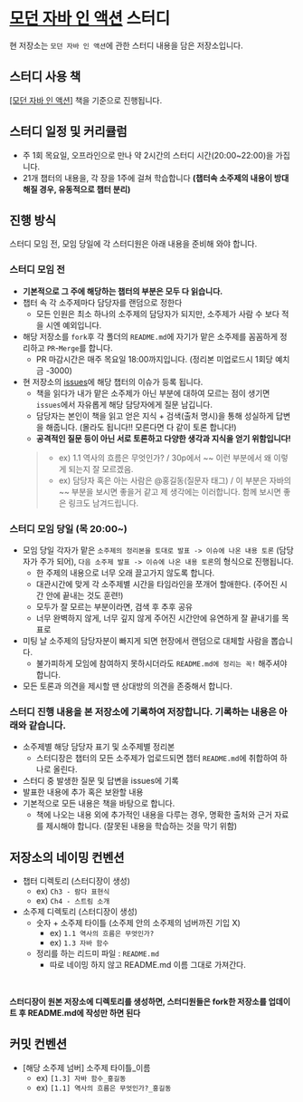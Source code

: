 # [모던 자바 인 액션](http://www.yes24.com/Product/Goods/77125987) 스터디

현 저장소는 `모던 자바 인 액션`에 관한 스터디 내용을 담은 저장소입니다.

## 스터디 사용 책

[[모던 자바 인 액션]](http://www.yes24.com/Product/Goods/77125987) 책을 기준으로 진행됩니다.

## 스터디 일정 및 커리큘럼

- 주 1회 목요일, 오프라인으로 만나 약 2시간의 스터디 시간(20:00~22:00)을 가집니다.
- 21개 챕터의 내용을, 각 장을 1주에 걸쳐 학습합니다 __(챕터속 소주제의 내용이 방대해질 경우, 유동적으로 챕터 분리)__
## 진행 방식
스터디 모임 전, 모임 당일에 각 스터디원은 아래 내용을 준비해 와야 합니다.
### 스터디 모임 전 
- **기본적으로 그 주에 해당하는 챕터의 부분은 모두 다 읽습니다.**
- 챕터 속 각 소주제마다 담당자를 랜덤으로 정한다 
  - 모든 인원은 최소 하나의 소주제의 담당자가 되지만, 소주제가 사람 수 보다 적을 시엔 예외입니다.
- 해당 저장소를 `fork`후 각 폴더의 `README.md`에 자기가 맡은 소주제를 꼼꼼하게 정리하고 `PR`-`Merge`를 합니다.
  - PR 마감시간은 매주 목요일 18:00까지입니다. (정리본 미업로드시 1회당 예치금 -3000) 
- 현 저장소의 [issues](https://github.com/backend-deep-dive/modern-java-in-action/issues)에 해당 챕터의 이슈가 등록 됩니다.
  - 책을 읽다가 내가 맡은 소주제가 아닌 부분에 대하여 모르는 점이 생기면 `issues`에서 자유롭게 해당 담당자에게 질문 남깁니다.
  - 담당자는 본인이 책을 읽고 얻은 지식 + 검색(출처 명시)을 통해 성실하게 답변을 해줍니다. (몰라도 됩니다!! 모른다면 다 같이 토론 합니다!) 
  - **공격적인 질문 등이 아닌 서로 토론하고 다양한 생각과 지식을 얻기 위함입니다!**
  >- ex) 1.1 역사의 흐름은 무엇인가? / 30p에서 ~~ 이런 부분에서 왜 이렇게 되는지 잘 모르겠음.
  >- ex) 담당자 혹은 아는 사람은 @홍길동(질문자 태그) / 이 부분은 자바의 ~~ 부분을 보시면 좋을거 같고 제 생각에는 이러합니다. 함께 보시면 좋은 링크도 남겨드립니다.
  
### 스터디 모임 당일 (목 20:00~)
- 모임 당일 각자가 맡은 `소주제의 정리본을 토대로 발표 -> 이슈에 나온 내용 토론` (담당자가 주가 되어), `다음 소주제 발표 -> 이슈에 나온 내용 토론`의 형식으로 진행됩니다.
  - 한 주제의 내용으로 너무 오래 끌고가지 않도록 합니다. 
  - 대관시간에 맞게 각 소주제별 시간을 타임라인을 쪼개어 할애한다. (주어진 시간 안에 끝내는 것도 훈련!) 
  - 모두가 잘 모르는 부분이라면, 검색 후 추후 공유
  - 너무 완벽하지 않게, 너무 깊지 않게 주어진 시간안에 유연하게 잘 끝내기를 목표로
- 미팅 날 소주제의 담당자분이 빠지게 되면 현장에서 랜덤으로 대체할 사람을 뽑습니다.
  - 불가피하게 모임에 참여하지 못하시더라도 `README.md에 정리는 꼭!` 해주셔야 합니다. 
- 모든 토론과 의견을 제시할 땐 상대방의 의견을 존중해서 합니다.

### 스터디 진행 내용을 본 저장소에 기록하여 저장합니다. 기록하는 내용은 아래와 같습니다.
  - 소주제별 해당 담당자 표기 및 소주제별 정리본
    - 스터디장은 챕터의 모든 소주제가 업로드되면 챕터 `README.md`에 취합하여 하나로 올린다.
  - 스터디 중 발생한 질문 및 답변을 issues에 기록 
  - 발표한 내용에 추가 혹은 보완할 내용
- 기본적으로 모든 내용은 책을 바탕으로 합니다. 
  - 책에 나오는 내용 외에 추가적인 내용을 다루는 경우, 명확한 출처와 근거 자료를 제시해야 합니다. (잘못된 내용을 학습하는 것을 막기 위함)

## 저장소의 네이밍 컨벤션

- 챕터 디렉토리 (스터디장이 생성)
  - ex) `Ch3 - 람다 표현식`
  - ex) `Ch4 - 스트림 소개`
- 소주제 디렉토리 (스터디장이 생성)  
  - 숫자 + 소주제 타이틀 (소주제 안의 소주제의 넘버까진 기입 X)
    - ex) `1.1 역사의 흐름은 무엇인가?`
    - ex) `1.3 자바 함수`
  - 정리를 하는 리드미 파일 : `README.md`
    - 따로 네이밍 하지 않고 README.md 이름 그대로 가져간다.
    
<br> 

**스터디장이 원본 저장소에 디렉토리를 생성하면, 스터디원들은 fork한 저장소를 업데이트 후 README.md에 작성만 하면 된다**

## 커밋 컨벤션
- [해당 소주제 넘버] 소주제 타이틀_이름
  - ex) `[1.3] 자바 함수_홍길동`
  - ex) `[1.1] 역사의 흐름은 무엇인가?_홍길동`
